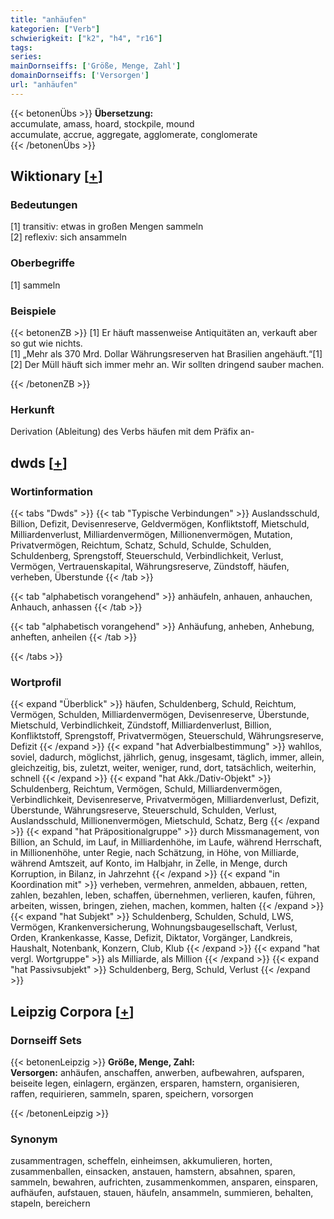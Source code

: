 ```yaml
---
title: "anhäufen"
kategorien: ["Verb"]
schwierigkeit: ["k2", "h4", "r16"]
tags:
series:
mainDornseiffs: ['Größe, Menge, Zahl']
domainDornseiffs: ['Versorgen']
url: "anhäufen"
---
```


{{< betonenÜbs >}}
**Übersetzung:**  
accumulate, amass, hoard, stockpile, mound  
accumulate, accrue, aggregate, agglomerate, conglomerate  
{{< /betonenÜbs >}}

## Wiktionary [[+](https://de.wiktionary.org/wiki/anhäufen)]

### Bedeutungen
[1] transitiv: etwas in großen Mengen sammeln  
[2] reflexiv: sich ansammeln  

### Oberbegriffe
[1] sammeln  

### Beispiele
{{< betonenZB >}}
[1] Er häuft massenweise Antiquitäten an, verkauft aber so gut wie nichts.  
[1] „Mehr als 370 Mrd. Dollar Währungsreserven hat Brasilien angehäuft.“[1]  
[2] Der Müll häuft sich immer mehr an. Wir sollten dringend sauber machen.  

{{< /betonenZB >}}
### Herkunft
Derivation (Ableitung) des Verbs häufen mit dem Präfix an-  



## dwds [[+](https://www.dwds.de/wb/anhäufen)]

### Wortinformation
{{< tabs "Dwds" >}}
{{< tab "Typische Verbindungen" >}}
Auslandsschuld, Billion, Defizit, Devisenreserve, Geldvermögen, Konfliktstoff, Mietschuld, Milliardenverlust, Milliardenvermögen, Millionenvermögen, Mutation, Privatvermögen, Reichtum, Schatz, Schuld, Schulde, Schulden, Schuldenberg, Sprengstoff, Steuerschuld, Verbindlichkeit, Verlust, Vermögen, Vertrauenskapital, Währungsreserve, Zündstoff, häufen, verheben, Überstunde
{{< /tab >}}

{{< tab "alphabetisch vorangehend" >}}
anhäufeln, anhauen, anhauchen, Anhauch, anhassen
{{< /tab >}}

{{< tab "alphabetisch vorangehend" >}}
Anhäufung, anheben, Anhebung, anheften, anheilen
{{< /tab >}}

{{< /tabs >}}

### Wortprofil
{{< expand "Überblick" >}} häufen, Schuldenberg, Schuld, Reichtum, Vermögen, Schulden, Milliardenvermögen, Devisenreserve, Überstunde, Mietschuld, Verbindlichkeit, Zündstoff, Milliardenverlust, Billion, Konfliktstoff, Sprengstoff, Privatvermögen, Steuerschuld, Währungsreserve, Defizit {{< /expand >}}
{{< expand "hat Adverbialbestimmung" >}} wahllos, soviel, dadurch, möglichst, jährlich, genug, insgesamt, täglich, immer, allein, gleichzeitig, bis, zuletzt, weiter, weniger, rund, dort, tatsächlich, weiterhin, schnell {{< /expand >}}
{{< expand "hat Akk./Dativ-Objekt" >}} Schuldenberg, Reichtum, Vermögen, Schuld, Milliardenvermögen, Verbindlichkeit, Devisenreserve, Privatvermögen, Milliardenverlust, Defizit, Überstunde, Währungsreserve, Steuerschuld, Schulden, Verlust, Auslandsschuld, Millionenvermögen, Mietschuld, Schatz, Berg {{< /expand >}}
{{< expand "hat Präpositionalgruppe" >}} durch Missmanagement, von Billion, an Schuld, im Lauf, in Milliardenhöhe, im Laufe, während Herrschaft, in Millionenhöhe, unter Regie, nach Schätzung, in Höhe, von Milliarde, während Amtszeit, auf Konto, im Halbjahr, in Zelle, in Menge, durch Korruption, in Bilanz, in Jahrzehnt {{< /expand >}}
{{< expand "in Koordination mit" >}} verheben, vermehren, anmelden, abbauen, retten, zahlen, bezahlen, leben, schaffen, übernehmen, verlieren, kaufen, führen, arbeiten, wissen, bringen, ziehen, machen, kommen, halten {{< /expand >}}
{{< expand "hat Subjekt" >}} Schuldenberg, Schulden, Schuld, LWS, Vermögen, Krankenversicherung, Wohnungsbaugesellschaft, Verlust, Orden, Krankenkasse, Kasse, Defizit, Diktator, Vorgänger, Landkreis, Haushalt, Notenbank, Konzern, Club, Klub {{< /expand >}}
{{< expand "hat vergl. Wortgruppe" >}} als Milliarde, als Million {{< /expand >}}
{{< expand "hat Passivsubjekt" >}} Schuldenberg, Berg, Schuld, Verlust {{< /expand >}}

## Leipzig Corpora [[+](https://corpora.uni-leipzig.de/en/res?word=anhäufen&corpusId=deu_newscrawl-public_2018)]

### Dornseiff Sets
{{< betonenLeipzig >}}
**Größe, Menge, Zahl:**  
**Versorgen:** anhäufen, anschaffen, anwerben, aufbewahren, aufsparen, beiseite legen, einlagern, ergänzen, ersparen, hamstern, organisieren, raffen, requirieren, sammeln, sparen, speichern, vorsorgen  

{{< /betonenLeipzig >}}

### Synonym
zusammentragen, scheffeln, einheimsen, akkumulieren, horten, zusammenballen, einsacken, anstauen, hamstern, absahnen, sparen, sammeln, bewahren, aufrichten, zusammenkommen, ansparen, einsparen, aufhäufen, aufstauen, stauen, häufeln, ansammeln, summieren, behalten, stapeln, bereichern

